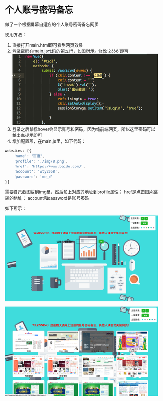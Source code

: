 # 个人账号密码备忘
做了一个根据屏幕自适应的个人账号密码备忘网页

使用方法：  
1. 直接打开main.html即可看到网页效果
2. 登录密码在main.js代码的第五行，如图所示。修改‘2368’即可  
![密码修改地方](./img/readme1.png)
3. 登录之后鼠标hover会显示账号和密码，因为纯前端网页，所以这里密码可以给出点提示即可
4. 增加配置项，在main.js里，如下代码：  
```js
websites: [{
	'name': '百度',
	'profile': './img/8.png',
	'href': 'https://www.baidu.com/',
	'account': 'wty2368',
	'password': 'me_N'
}]
```
需要自己截图放到img里，然后加上对应的地址到profile属性；
href是点击图片跳转的地址；
account和password是账号密码

如下所示：  

![个人账号密码备忘页面1](./img/readme2.png)  

![个人账号密码备忘页面2](./img/readme3.png)